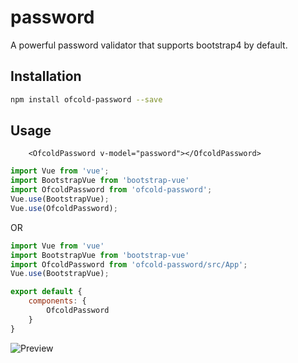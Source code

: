 # password
A powerful password validator that supports bootstrap4 by default.


## Installation
```bash
npm install ofcold-password --save
```

## Usage

```vue
	<OfcoldPassword v-model="password"></OfcoldPassword>
```

```js
import Vue from 'vue';
import BootstrapVue from 'bootstrap-vue'
import OfcoldPassword from 'ofcold-password';
Vue.use(BootstrapVue);
Vue.use(OfcoldPassword);

```

OR
```js
import Vue from 'vue'
import BootstrapVue from 'bootstrap-vue'
import OfcoldPassword from 'ofcold-password/src/App';
Vue.use(BootstrapVue);

export default {
	components: {
		OfcoldPassword
	}
}

```

![Preview]('./pass.gif')